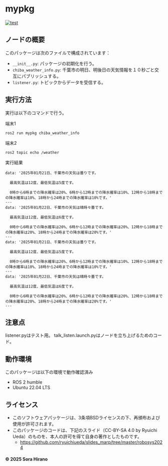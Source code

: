 # mypkg
[![test](https://github.com/Sora0616/mypkg/actions/workflows/test.yml/badge.svg)](https://github.com/Sora0616/mypkg/actions/workflows/test.yml)


## ノードの概要
このパッケージは次のファイルで構成されています：
- `__init__.py`: パッケージの初期化を行う。
- `chiba_weather_info.py`: 千葉市の明日、明後日の天気情報を１０秒ごと交互にパブリッシュする。
- `listener.py`: トピックからデータを受信する。

## 実行方法
実行は以下のコマンドで行う。

端末1
```
ros2 run mypkg chiba_weather_info
```
端末2
```
ros2 topic echo /weather
```
実行結果
```
data: '2025年01月21日、千葉市の天気は曇りです。

  最高気温は12度、最低気温は5度です。

  0時から6時までの降水確率は20%、6時から12時までの降水確率は10%、12時から18時までの降水確率は10%、18時から24時までの降水確率は10%です。'
---
data: '2025年01月22日、千葉市の天気は晴時々曇です。

  最高気温は12度、最低気温は6度です。

  0時から6時までの降水確率は20%、6時から12時までの降水確率は20%、12時から18時までの降水確率は20%、18時から24時までの降水確率は20%です。'
---
data: '2025年01月21日、千葉市の天気は曇りです。

  最高気温は12度、最低気温は5度です。

  0時から6時までの降水確率は20%、6時から12時までの降水確率は10%、12時から18時までの降水確率は10%、18時から24時までの降水確率は10%です。'
---
data: '2025年01月22日、千葉市の天気は晴時々曇です。

  最高気温は12度、最低気温は6度です。

  0時から6時までの降水確率は20%、6時から12時までの降水確率は20%、12時から18時までの降水確率は20%、18時から24時までの降水確率は20%です。'
---
```

## 注意点
listener.pyはテスト用。
talk_listen.launch.pyはノードを立ち上げるためのコード。

## 動作環境
このパッケージは以下の環境で動作確認済み

- ROS 2 humble
- Ubuntu 22.04 LTS
   
## ライセンス
- このソフトウェアパッケージは、3条項BSDライセンスの下、再頒布および使用が許可されます。
- このパッケージのコードは、下記のスライド（CC-BY-SA 4.0 by Ryuichi Ueda）のものを、本人の許可を得て自身の著作としたものです。
    - https://github.com/ryuichiueda/slides_marp/tree/master/robosys2024
#### © 2025 Sora Hirano

